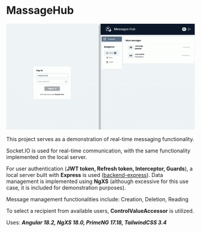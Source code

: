 # MassageHub

![Demo](./massagehub.gif)

This project serves as a demonstration of real-time messaging functionality.

Socket.IO is used for real-time communication, with the same functionality implemented on the local server.

For user authentication (**JWT token, Refresh token, Interceptor, Guards**), a local server built with **Express** is used ([backend-express](https://github.com/pzaydulin/backend-express)). Data management is implemented using **NgXS** (although excessive for this use case, it is included for demonstration purposes).  

Message management functionalities include: Creation, Deletion, Reading

To select a recipient from available users, **ControlValueAccessor** is utilized.


Uses: ***Angular 18.2, NgXS 18.0, PrimeNG 17.18, TailwindCSS 3.4*** 